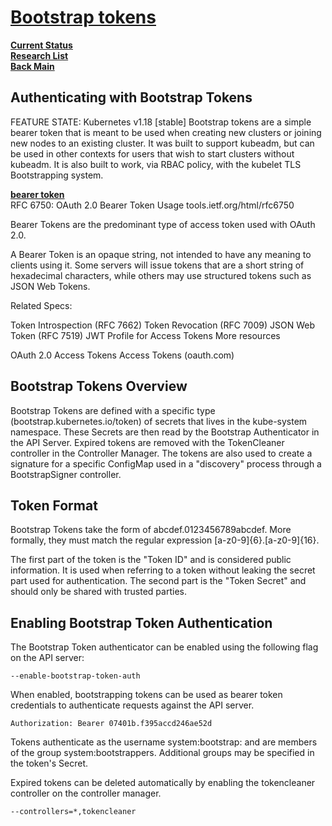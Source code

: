 # **[Bootstrap tokens](https://kubernetes.io/docs/reference/access-authn-authz/bootstrap-tokens/)**

**[Current Status](../../../../../development/status/weekly/current_status.md)**\
**[Research List](../../../../research_list.md)**\
**[Back Main](../../../../../README.md)**

## Authenticating with Bootstrap Tokens

FEATURE STATE: Kubernetes v1.18 [stable]
Bootstrap tokens are a simple bearer token that is meant to be used when creating new clusters or joining new nodes to an existing cluster. It was built to support kubeadm, but can be used in other contexts for users that wish to start clusters without kubeadm. It is also built to work, via RBAC policy, with the kubelet TLS Bootstrapping system.

**[bearer token](https://oauth.net/2/bearer-tokens/)**\
RFC 6750: OAuth 2.0 Bearer Token Usage
tools.ietf.org/html/rfc6750

Bearer Tokens are the predominant type of access token used with OAuth 2.0.

A Bearer Token is an opaque string, not intended to have any meaning to clients using it. Some servers will issue tokens that are a short string of hexadecimal characters, while others may use structured tokens such as JSON Web Tokens.

Related Specs:

Token Introspection (RFC 7662)
Token Revocation (RFC 7009)
JSON Web Token (RFC 7519)
JWT Profile for Access Tokens
More resources

OAuth 2.0 Access Tokens
Access Tokens (oauth.com)

## Bootstrap Tokens Overview

Bootstrap Tokens are defined with a specific type (bootstrap.kubernetes.io/token) of secrets that lives in the kube-system namespace. These Secrets are then read by the Bootstrap Authenticator in the API Server. Expired tokens are removed with the TokenCleaner controller in the Controller Manager. The tokens are also used to create a signature for a specific ConfigMap used in a "discovery" process through a BootstrapSigner controller.

## Token Format

Bootstrap Tokens take the form of abcdef.0123456789abcdef. More formally, they must match the regular expression [a-z0-9]{6}\.[a-z0-9]{16}.

The first part of the token is the "Token ID" and is considered public information. It is used when referring to a token without leaking the secret part used for authentication. The second part is the "Token Secret" and should only be shared with trusted parties.

## Enabling Bootstrap Token Authentication

The Bootstrap Token authenticator can be enabled using the following flag on the API server:

```--enable-bootstrap-token-auth```

When enabled, bootstrapping tokens can be used as bearer token credentials to authenticate requests against the API server.

```Authorization: Bearer 07401b.f395accd246ae52d```

Tokens authenticate as the username system:bootstrap:<token id> and are members of the group system:bootstrappers. Additional groups may be specified in the token's Secret.

Expired tokens can be deleted automatically by enabling the tokencleaner controller on the controller manager.

```--controllers=*,tokencleaner```
